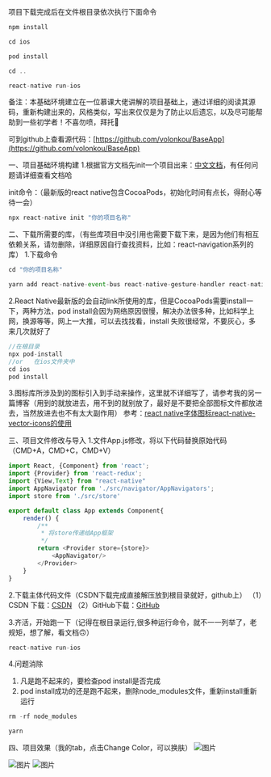 
项目下载完成后在文件根目录依次执行下面命令

```javascript
npm install 

cd ios

pod install

cd ..

react-native run-ios
```




备注：本基础环境建立在一位慕课大佬讲解的项目基础上，通过详细的阅读其源码，重新构建出来的，风格类似，写出来仅仅是为了防止以后遗忘，以及尽可能帮助到一些初学者！不喜勿喷，拜托🙏

可到github上查看源代码：[https://github.com/volonkou/BaseApp](https://github.com/volonkou/BaseApp)

一、项目基础环境构建
1.根据官方文档先init一个项目出来：[中文文档](https://reactnative.cn/docs/getting-started.html)，有任何问题请详细查看文档哈

init命令：（最新版的react native包含CocoaPods，初始化时间有点长，得耐心等待一会）
```javascript
npx react-native init "你的项目名称"
```
二、下载所需要的库，（有些库项目中没引用也需要下载下来，是因为他们有相互依赖关系，请勿删除，详细原因自行查找资料，比如：react-navigation系列的库）
1.下载命令

```javascript
cd "你的项目名称"
```

```javascript
yarn add react-native-event-bus react-native-gesture-handler react-native-reanimated react-native-safe-area-context react-native-screens react-native-splash-screen react-native-vector-icons react-navigation react-navigation-redux-helpers react-navigation-stack react-navigation-tabs react-redux redux redux-thunk @react-native-community/async-storage @react-native-community/masked-view
```

2.React Native最新版的会自动link所使用的库，但是CocoaPods需要install一下，两种方法，pod install会因为网络原因很慢，解决办法很多种，比如科学上网，换源等等，网上一大推，可以去找找看，install 失败很经常，不要灰心，多来几次就好了

```javascript
//在根目录
npx pod-install
//or   在ios文件夹中
cd ios
pod install

```
3.图标库所涉及到的图标引入到手动来操作，这里就不详细写了，请参考我的另一篇博客（用到的就放进去，用不到的就别放了，最好是不要把全部图标文件都放进去，当然放进去也不有太大副作用）
参考：[react native字体图标react-native-vector-icons的使用](https://blog.csdn.net/koufulong/article/details/107140551)

三、项目文件修改与导入
1.文件App.js修改，将以下代码替换原始代码（CMD+A，CMD+C，CMD+V）

```javascript
import React, {Component} from 'react';
import {Provider} from 'react-redux';
import {View,Text} from "react-native"
import AppNavigator from './src/navigator/AppNavigators';
import store from './src/store'

export default class App extends Component{
    render() {
        /**
         * 将store传递给App框架
         */
        return <Provider store={store}>
            <AppNavigator/>
        </Provider>
    }
}
```

2.下载主体代码文件（CSDN下载完成直接解压放到根目录就好，github上）
（1）CSDN 下载：[CSDN](https://download.csdn.net/download/koufulong/12628355)
（2）GitHub下载：[GitHub](https://github.com/volonkou/BaseApp)

3.齐活，开始跑一下（记得在根目录运行,很多种运行命令，就不一一列举了，老规矩，想了解，看文档🙃）

```javascript
react-native run-ios
```

4.问题消除
 

 1. 凡是跑不起来的，要检查pod install是否完成  
 2. pod  install成功的还是跑不起来，删除node_modules文件，重新install重新运行

```javascript
rm -rf node_modules 

yarn
```
  

四、项目效果（我的tab，点击Change Color，可以换肤）
![图片](https://img-blog.csdnimg.cn/2020071711073819.png?x-oss-process=image/watermark,type_ZmFuZ3poZW5naGVpdGk,shadow_10,text_aHR0cHM6Ly9ibG9nLmNzZG4ubmV0L2tvdWZ1bG9uZw==,size_16,color_FFFFFF,t_70,#pic_center=375x800)

![图片](https://img-blog.csdnimg.cn/20200717110815407.png?x-oss-process=image/watermark,type_ZmFuZ3poZW5naGVpdGk,shadow_10,text_aHR0cHM6Ly9ibG9nLmNzZG4ubmV0L2tvdWZ1bG9uZw==,size_16,color_FFFFFF,t_70,#pic_center=375x800)
![图片](https://img-blog.csdnimg.cn/2020071711082297.png?x-oss-process=image/watermark,type_ZmFuZ3poZW5naGVpdGk,shadow_10,text_aHR0cHM6Ly9ibG9nLmNzZG4ubmV0L2tvdWZ1bG9uZw==,size_16,color_FFFFFF,t_70,#pic_center=375x800)